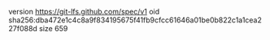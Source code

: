 version https://git-lfs.github.com/spec/v1
oid sha256:dba472e1c4c8a9f834195675f41fb9cfcc61646a01be0b822c1a1cea227f088d
size 659
